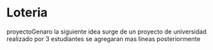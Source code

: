# Loteria
proyectoGenaro
la  siguiente idea surge de un proyecto de universidad realizado por 3 estudiantes 
 se agregaran mas lineas posteriormente 
